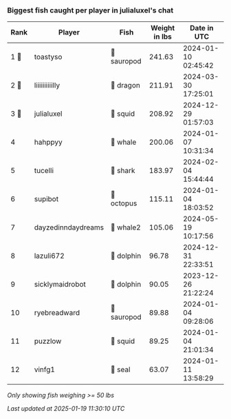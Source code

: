 ### Biggest fish caught per player in julialuxel's chat
| Rank | Player | Fish | Weight in lbs | Date in UTC |
|------|--------|-----------|---------|-----|
| 1 🥇  | toastyso | 🦕 sauropod | 241.63 | 2024-01-10 02:45:42 |
| 2 🥈  | liiiiiiiiiilly | 🐉 dragon | 211.91 | 2024-03-30 17:25:01 |
| 3 🥉  | julialuxel | 🦑 squid | 208.92 | 2024-12-29 01:57:03 |
| 4  | hahppyy | 🐳 whale | 200.06 | 2024-01-07 10:31:34 |
| 5  | tucelli | 🦈 shark | 183.97 | 2024-02-04 15:44:44 |
| 6  | supibot | 🐙 octopus | 115.11 | 2024-01-04 18:03:52 |
| 7  | dayzedinndaydreams | 🐋 whale2 | 105.06 | 2024-05-19 10:17:56 |
| 8  | lazuli672 | 🐬 dolphin | 96.78 | 2024-12-31 22:33:51 |
| 9  | sicklymaidrobot | 🐬 dolphin | 90.05 | 2023-12-26 21:22:24 |
| 10  | ryebreadward | 🦕 sauropod | 89.88 | 2024-01-04 09:28:06 |
| 11  | puzzlow | 🦑 squid | 89.25 | 2024-01-04 21:01:34 |
| 12  | vinfg1 | 🦭 seal | 63.07 | 2024-01-11 13:58:29 |

_Only showing fish weighing >= 50 lbs_

_Last updated at 2025-01-19 11:30:10 UTC_